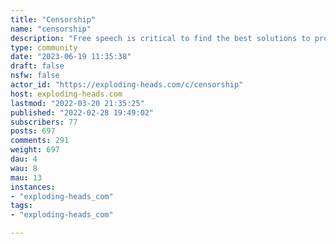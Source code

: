 ```yaml
---
title: "Censorship" 
name: "censorship"
description: "Free speech is critical to find the best solutions to problems and enjoy the full benefits of human creativity.There can be no freedom without free speech."
type: community
date: "2023-06-19 11:35:38"
draft: false
nsfw: false
actor_id: "https://exploding-heads.com/c/censorship"
host: exploding-heads.com
lastmod: "2022-03-20 21:35:25"
published: "2022-02-28 19:49:02"
subscribers: 77
posts: 697
comments: 291
weight: 697
dau: 4
wau: 8
mau: 13
instances:
- "exploding-heads_com"
tags: 
- "exploding-heads_com"

---
```

